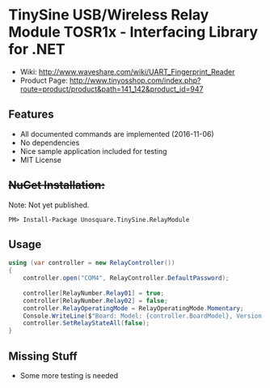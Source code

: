 # TinySine USB/Wireless Relay Module TOSR1x - Interfacing Library for .NET

* Wiki: http://www.waveshare.com/wiki/UART_Fingerprint_Reader
* Product Page: http://www.tinyosshop.com/index.php?route=product/product&path=141_142&product_id=947

## Features
* All documented commands are implemented (2016-11-06)
* No dependencies
* Nice sample application included for testing
* MIT License

## ~~NuGet Installation:~~

Note: Not yet published.
```
PM> Install-Package Unosquare.TinySine.RelayModule
```

## Usage

```csharp
using (var controller = new RelayController())
{
    controller.open("COM4", RelayController.DefaultPassword);
    
    controller[RelayNumber.Relay01] = true;
    controller[RelayNumber.Relay02] = false;
    controller.RelayOperatingMode = RelayOperatingMode.Momentary;
    Console.WriteLine($"Board: Model: {controller.BoardModel}, Version: {controller.BoardVersion}, FW: {controller.FirmwareVersion}, Channels: {controller.RelayChannelCount}, Mode: {controller.RelayOperatingMode}");
    controller.SetRelayStateAll(false);
}
```

## Missing Stuff
* Some more testing is needed
